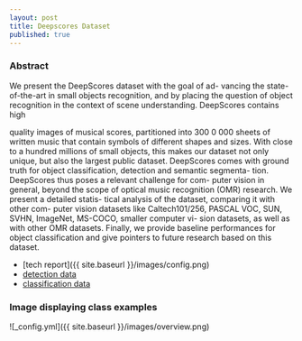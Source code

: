 ```yaml
---
layout: post
title: Deepscores Dataset
published: true
---
```


### Abstract
We present the DeepScores dataset with the goal of ad-
vancing the state-of-the-art in small objects recognition,
and by placing the question of object recognition in the
context of scene understanding. DeepScores contains high

quality images of musical scores, partitioned into 300 0 000
sheets of written music that contain symbols of different
shapes and sizes. With close to a hundred millions of small
objects, this makes our dataset not only unique, but also the
largest public dataset. DeepScores comes with ground truth
for object classification, detection and semantic segmenta-
tion. DeepScores thus poses a relevant challenge for com-
puter vision in general, beyond the scope of optical music
recognition (OMR) research. We present a detailed statis-
tical analysis of the dataset, comparing it with other com-
puter vision datasets like Caltech101/256, PASCAL VOC,
SUN, SVHN, ImageNet, MS-COCO, smaller computer vi-
sion datasets, as well as with other OMR datasets. Finally,
we provide baseline performances for object classification
and give pointers to future research based on this dataset.

- [tech report]({{ site.baseurl }}/images/config.png)
- [detection data](asd)
- [classification data](asd)

### Image displaying class examples

![_config.yml]({{ site.baseurl }}/images/overview.png)





